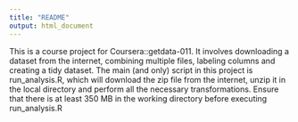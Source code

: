 ```yaml
---
title: "README"
output: html_document
---
```


This is a course project for Coursera::getdata-011. It involves downloading a dataset from the internet, combining multiple files, labeling columns and creating a tidy dataset. The main (and only) script in this project is run_analysis.R, which will download the zip file from the internet, unzip it in the local directory and perform all the necessary transformations. Ensure that there is at least 350 MB in the working directory before executing run_analysis.R
